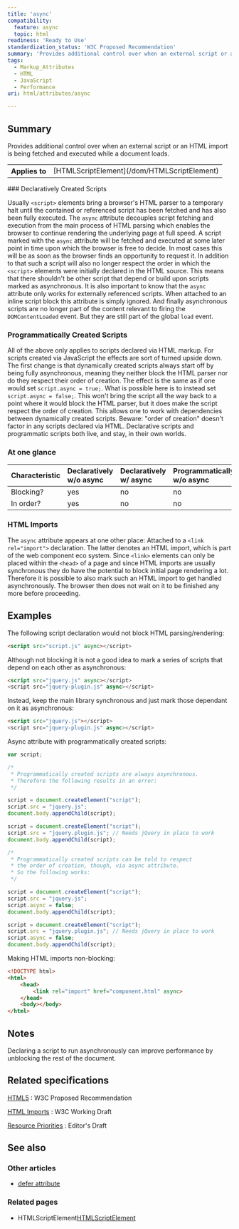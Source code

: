 ```yaml
---
title: 'async'
compatibility:
  feature: async
  topic: html
readiness: 'Ready to Use'
standardization_status: 'W3C Proposed Recommendation'
summary: 'Provides additional control over when an external script or an HTML import is being fetched and executed while a document loads.'
tags:
  - Markup_Attributes
  - HTML
  - JavaScript
  - Performance
uri: html/attributes/async

---
```

## Summary

Provides additional control over when an external script or an HTML import is being fetched and executed while a document loads.

<table class="wikitable">
<tr>
<th>
Applies to

</th>
<td>
[HTMLScriptElement](/dom/HTMLScriptElement)

</td>
</tr>
</table>
### Declaratively Created Scripts

Usually `<script>` elements bring a browser's HTML parser to a temporary halt until the contained or referenced script has been fetched and has also been fully executed. The `async` attribute decouples script fetching and execution from the main process of HTML parsing which enables the browser to continue rendering the underlying page at full speed. A script marked with the `async` attribute will be fetched and executed at some later point in time upon which the browser is free to decide. In most cases this will be as soon as the browser finds an opportunity to request it. In addition to that such a script will also no longer respect the order in which the `<script>` elements were initially declared in the HTML source. This means that there shouldn't be other script that depend or build upon scripts marked as asynchronous. It is also important to know that the `async` attribute only works for externally referenced scripts. When attached to an inline script block this attribute is simply ignored. And finally asynchronous scripts are no longer part of the content relevant to firing the `DOMContentLoaded` event. But they are still part of the global `load` event.

### Programmatically Created Scripts

All of the above only applies to scripts declared via HTML markup. For scripts created via JavaScript the effects are sort of turned upside down. The first change is that dynamically created scripts always start off by being fully asynchronous, meaning they neither block the HTML parser nor do they respect their order of creation. The effect is the same as if one would set `script.async = true;`. What is possible here is to instead set `script.async = false;`. This won't bring the script all the way back to a point where it would block the HTML parser, but it does make the script respect the order of creation. This allows one to work with dependencies between dynamically created scripts. Beware: "order of creation" doesn't factor in any scripts declared via HTML. Declarative scripts and programmatic scripts both live, and stay, in their own worlds.

### At one glance

|Characteristic|Declaratively w/o async|Declaratively w/ async|Programmatically w/o async|Programmatically w/ async = false|
|:-------------|:----------------------|:---------------------|:-------------------------|:--------------------------------|
|Blocking?|yes|no|no|no|
|In order?|yes|no|no|yes|

### HTML Imports

The `async` attribute appears at one other place: Attached to a `<link rel="import">` declaration. The latter denotes an HTML import, which is part of the web component eco system. Since `<link>` elements can only be placed within the `<head>` of a page and since HTML imports are usually synchronous they do have the potential to block initial page rendering a lot. Therefore it is possible to also mark such an HTML import to get handled asynchronously. The browser then does not wait on it to be finished any more before proceeding.

## Examples

The following script declaration would not block HTML parsing/rendering:

``` html
<script src="script.js" async></s​cript>
```

Although not blocking it is not a good idea to mark a series of scripts that depend on each other as asynchronous:

``` html
<script src="jquery.js" async></s​cript>
<script src="jquery-plugin.js" async></s​cript>
```

Instead, keep the main library synchronous and just mark those dependant on it as asynchronous:

``` html
<script src="jquery.js"></s​cript>
<script src="jquery-plugin.js" async></s​cript>
```

Async attribute with programmatically created scripts:

``` js
var script;

/*
 * Programmatically created scripts are always asynchronous.
 * Therefore the following results in an error:
 */

script = document.createElement("script");
script.src = "jquery.js";
document.body.appendChild(script);

script = document.createElement("script");
script.src = "jquery.plugin.js"; // Needs jQuery in place to work
document.body.appendChild(script);

/*
 * Programmatically created scripts can be told to respect
 * the order of creation, though, via async attribute.
 * So the following works:
 */

script = document.createElement("script");
script.src = "jquery.js";
script.async = false;
document.body.appendChild(script);

script = document.createElement("script");
script.src = "jquery.plugin.js"; // Needs jQuery in place to work
script.async = false;
document.body.appendChild(script);
```

Making HTML imports non-blocking:

``` html
<!DOCTYPE html>
<html>
    <head>
        <link rel="import" href="component.html" async>
    </head>
    <body></body>
</html>
```

## Notes

Declaring a script to run asynchronously can improve performance by unblocking the rest of the document.

## Related specifications

[HTML5](http://www.w3.org/TR/html5/scripting-1.html#attr-script-async)
:   W3C Proposed Recommendation

[HTML Imports](http://www.w3.org/TR/html-imports/#dfn-import-async-attribute)
:   W3C Working Draft

[Resource Priorities](https://dvcs.w3.org/hg/webperf/raw-file/tip/specs/ResourcePriorities/Overview.html#the-script-element)
:   Editor's Draft

## See also

### Other articles

-   [defer attribute](/html/attributes/defer)

### Related pages

-   HTMLScriptElement[HTMLScriptElement](/dom/HTMLScriptElement)
